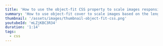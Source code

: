 ```yaml
---
title: 'How to use the object-fit CSS property to scale images responsively'
summary: 'How to use object-fit cover to scale images based on the length of text content.'
thumbnail: '/assets/images/thumbnail-object-fit-css.png'
youtubeId: 'mLZjKBC3R34'
duration: '1:14'
tags:
  - css
---
```

